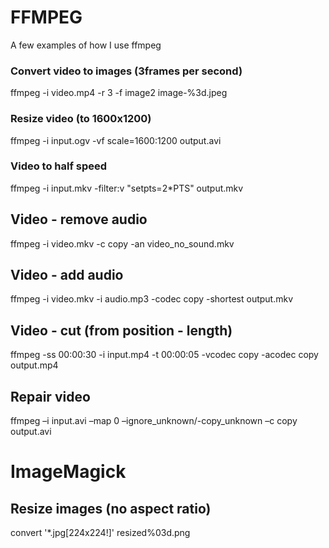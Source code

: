 # FFMPEG
A few examples of how I use ffmpeg

### Convert video to images (3frames per second)

ffmpeg -i video.mp4 -r 3 -f image2 image-%3d.jpeg

### Resize video (to 1600x1200)

ffmpeg -i input.ogv -vf scale=1600:1200 output.avi

### Video to half speed

ffmpeg -i input.mkv -filter:v "setpts=2*PTS" output.mkv

## Video - remove audio

ffmpeg -i video.mkv -c copy -an video_no_sound.mkv

## Video - add audio

ffmpeg -i video.mkv -i audio.mp3 -codec copy -shortest output.mkv

## Video - cut (from position - length)

ffmpeg -ss 00:00:30 -i input.mp4 -t 00:00:05 -vcodec copy -acodec copy output.mp4

## Repair video

ffmpeg –i input.avi –map 0 –ignore_unknown/-copy_unknown –c copy output.avi

# ImageMagick

## Resize images (no aspect ratio)

convert '*.jpg[224x224!]' resized%03d.png
